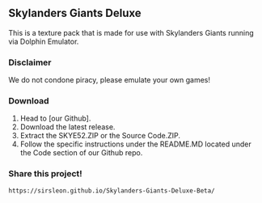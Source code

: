 ## Skylanders Giants Deluxe

This is a texture pack that is made for use with Skylanders Giants running via Dolphin Emulator.

### Disclaimer

We do not condone piracy, please emulate your own games!

### Download

1. Head to [our Github].
2. Download the latest release.
3. Extract the SKYE52.ZIP or the Source Code.ZIP.
4. Follow the specific instructions under the README.MD located under the Code section of our Github repo.

### Share this project!

```https://sirsleon.github.io/Skylanders-Giants-Deluxe-Beta/```
